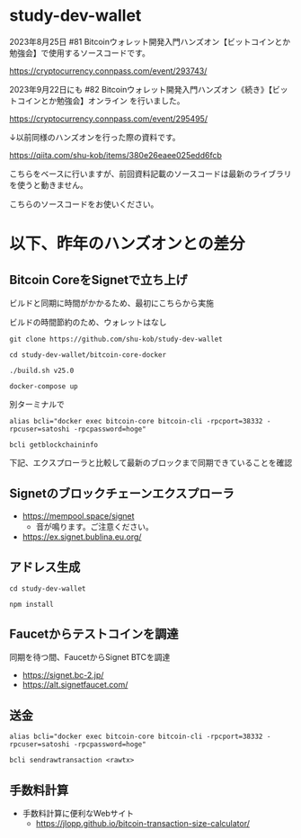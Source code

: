 # study-dev-wallet

2023年8月25日 #81 Bitcoinウォレット開発入門ハンズオン【ビットコインとか勉強会】で使用するソースコードです。

https://cryptocurrency.connpass.com/event/293743/

2023年9月22日にも #82 Bitcoinウォレット開発入門ハンズオン《続き》【ビットコインとか勉強会】オンライン を行いました。

https://cryptocurrency.connpass.com/event/295495/

↓以前同様のハンズオンを行った際の資料です。

https://qiita.com/shu-kob/items/380e26eaee025edd6fcb

こちらをベースに行いますが、前回資料記載のソースコードは最新のライブラリを使うと動きません。

こちらのソースコードをお使いください。

# 以下、昨年のハンズオンとの差分

## Bitcoin CoreをSignetで立ち上げ

ビルドと同期に時間がかかるため、最初にこちらから実施

ビルドの時間節約のため、ウォレットはなし

```
git clone https://github.com/shu-kob/study-dev-wallet

cd study-dev-wallet/bitcoin-core-docker

./build.sh v25.0

docker-compose up
```

別ターミナルで

```
alias bcli="docker exec bitcoin-core bitcoin-cli -rpcport=38332 -rpcuser=satoshi -rpcpassword=hoge"

bcli getblockchaininfo
```

下記、エクスプローラと比較して最新のブロックまで同期できていることを確認

## Signetのブロックチェーンエクスプローラ

- https://mempool.space/signet
  - 音が鳴ります。ご注意ください。
- https://ex.signet.bublina.eu.org/

## アドレス生成

```
cd study-dev-wallet

npm install
```


## Faucetからテストコインを調達

同期を待つ間、FaucetからSignet BTCを調達

- https://signet.bc-2.jp/
- https://alt.signetfaucet.com/
 
## 送金

```
alias bcli="docker exec bitcoin-core bitcoin-cli -rpcport=38332 -rpcuser=satoshi -rpcpassword=hoge"

bcli sendrawtransaction <rawtx>
```

## 手数料計算

- 手数料計算に便利なWebサイト
  - https://jlopp.github.io/bitcoin-transaction-size-calculator/

